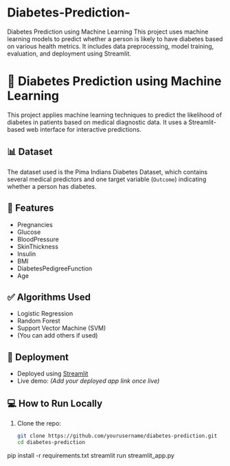 # Diabetes-Prediction-
Diabetes Prediction using Machine Learning This project uses machine learning models to predict whether a person is likely to have diabetes based on various health metrics. It includes data preprocessing, model training, evaluation, and deployment using Streamlit.
# 🧠 Diabetes Prediction using Machine Learning

This project applies machine learning techniques to predict the likelihood of diabetes in patients based on medical diagnostic data. It uses a Streamlit-based web interface for interactive predictions.

## 📊 Dataset
The dataset used is the Pima Indians Diabetes Dataset, which contains several medical predictors and one target variable (`Outcome`) indicating whether a person has diabetes.

## 📁 Features
- Pregnancies
- Glucose
- BloodPressure
- SkinThickness
- Insulin
- BMI
- DiabetesPedigreeFunction
- Age

## ✅ Algorithms Used
- Logistic Regression
- Random Forest
- Support Vector Machine (SVM)
- (You can add others if used)

## 🚀 Deployment
- Deployed using [Streamlit](https://streamlit.io)
- Live demo: *(Add your deployed app link once live)*

## 💻 How to Run Locally

1. Clone the repo:
   ```bash
   git clone https://github.com/yourusername/diabetes-prediction.git
   cd diabetes-prediction
pip install -r requirements.txt
streamlit run streamlit_app.py
